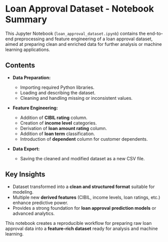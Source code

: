 # Loan Approval Dataset - Notebook Summary  

This Jupyter Notebook (`loan_approval_dataset.ipynb`) contains the end-to-end preprocessing and feature engineering of a loan approval dataset, aimed at preparing clean and enriched data for further analysis or machine learning applications.  

## Contents  

- **Data Preparation:**  
  - Importing required Python libraries.  
  - Loading and describing the dataset.  
  - Cleaning and handling missing or inconsistent values.  

- **Feature Engineering:**  
  - Addition of **CIBIL rating** column.  
  - Creation of **income level** categories.  
  - Derivation of **loan amount rating** column.  
  - Addition of **loan term** classification.  
  - Introduction of **dependent** column for customer dependents.  

- **Data Export:**  
  - Saving the cleaned and modified dataset as a new CSV file.  

## Key Insights  

- Dataset transformed into a **clean and structured format** suitable for modeling.  
- Multiple new **derived features** (CIBIL, income levels, loan ratings, etc.) enhance predictive power.  
- Provides a strong foundation for **loan approval prediction models** or advanced analytics.  

This notebook creates a reproducible workflow for preparing raw loan approval data into a **feature-rich dataset** ready for analysis and machine learning.  

